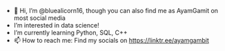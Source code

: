 - 👋 Hi, I’m @bluealicorn16, though you can also find me as AyamGamit on most social media
- I’m interested in data science!
- I’m currently learning Python, SQL, C++
- 📫 How to reach me: Find my socials on https://linktr.ee/ayamgambit

<!---

--->

